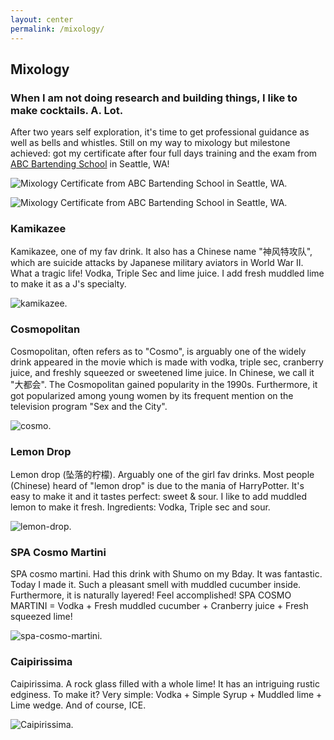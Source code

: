 ```yaml
---
layout: center
permalink: /mixology/
---
```



## Mixology

### When I am not doing research and building things, I like to make cocktails. A. Lot.

After two years self exploration, it's time to get professional guidance as well as bells and whistles. Still on my way to mixology but milestone achieved: got my certificate after four full days training and the exam from [ABC Bartending School](http://www.abcbartending.com/index.php) in Seattle, WA!

![Mixology Certificate from ABC Bartending School in Seattle, WA.](/images/mixology/abc_graduate_photo.jpg)

![Mixology Certificate from ABC Bartending School in Seattle, WA.](/images/mixology/abc_degree.jpg)

### Kamikazee

Kamikazee, one of my fav drink. It also has a Chinese name "神风特攻队", which are suicide attacks by Japanese military aviators in World War II. What a tragic life! Vodka, Triple Sec and lime juice. I add fresh muddled lime to make it as a J's specialty.

![kamikazee.](/images/mixology/2015-09-08-kamikazee.jpg)

### Cosmopolitan

Cosmopolitan, often refers as to "Cosmo", is arguably one of the widely drink appeared in the movie which is made with vodka, triple sec, cranberry juice, and freshly squeezed or sweetened lime juice. In Chinese, we call it "大都会". The Cosmopolitan gained popularity in the 1990s. Furthermore, it got popularized among young women by its frequent mention on the television program "Sex and the City". 

![cosmo.](/images/mixology/2015-09-12-cosmo.jpg)

### Lemon Drop

Lemon drop (坠落的柠檬). Arguably one of the girl fav drinks. Most people (Chinese) heard of "lemon drop" is due to the mania of HarryPotter. It's easy to make it and it tastes perfect: sweet & sour. I like to add muddled lemon to make it fresh. Ingredients: Vodka, Triple sec and sour. 

![lemon-drop.](/images/mixology/2015-09-18-lemon-drop.jpg)

### SPA Cosmo Martini

SPA cosmo martini. Had this drink with Shumo on my Bday. It was fantastic. Today I made it. Such a pleasant smell with muddled cucumber inside. Furthermore, it is naturally layered! Feel accomplished! SPA COSMO MARTINI = Vodka + Fresh muddled cucumber + Cranberry juice + Fresh squeezed lime!

![spa-cosmo-martini.](/images/mixology/2015-09-21-spa-cosmo-martini.jpg)

### Caipirissima

Caipirissima. A rock glass filled with a whole lime! It has an intriguing rustic edginess. To make it? Very simple: Vodka + Simple Syrup + Muddled lime + Lime wedge. And of course, ICE.

![Caipirissima.](/images/mixology/2015-09-25-caipirissima.jpg)


